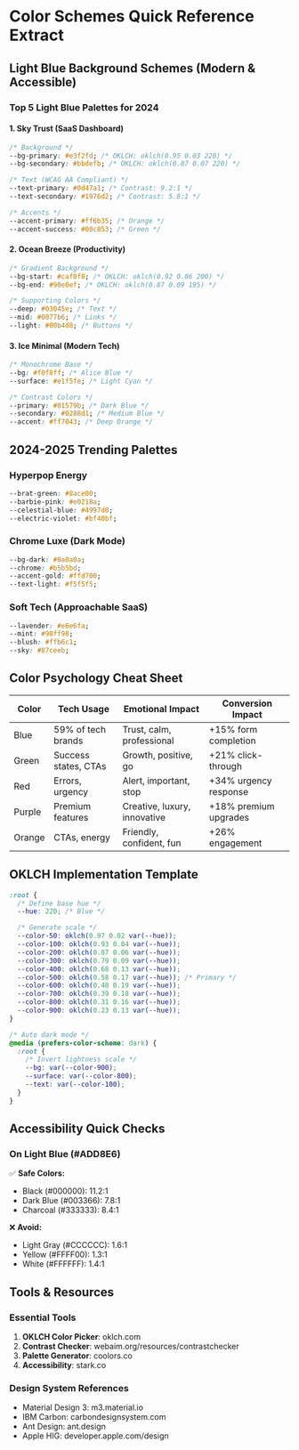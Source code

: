 # Color Schemes Quick Reference Extract

## Light Blue Background Schemes (Modern & Accessible)

### Top 5 Light Blue Palettes for 2024

#### 1. Sky Trust (SaaS Dashboard)

```css
/* Background */
--bg-primary: #e3f2fd; /* OKLCH: oklch(0.95 0.03 220) */
--bg-secondary: #bbdefb; /* OKLCH: oklch(0.87 0.07 220) */

/* Text (WCAG AA Compliant) */
--text-primary: #0d47a1; /* Contrast: 9.2:1 */
--text-secondary: #1976d2; /* Contrast: 5.8:1 */

/* Accents */
--accent-primary: #ff6b35; /* Orange */
--accent-success: #00c853; /* Green */
```

#### 2. Ocean Breeze (Productivity)

```css
/* Gradient Background */
--bg-start: #caf0f8; /* OKLCH: oklch(0.92 0.06 200) */
--bg-end: #90e0ef; /* OKLCH: oklch(0.87 0.09 195) */

/* Supporting Colors */
--deep: #03045e; /* Text */
--mid: #0077b6; /* Links */
--light: #00b4d8; /* Buttons */
```

#### 3. Ice Minimal (Modern Tech)

```css
/* Monochrome Base */
--bg: #f0f8ff; /* Alice Blue */
--surface: #e1f5fe; /* Light Cyan */

/* Contrast Colors */
--primary: #01579b; /* Dark Blue */
--secondary: #0288d1; /* Medium Blue */
--accent: #ff7043; /* Deep Orange */
```

## 2024-2025 Trending Palettes

### Hyperpop Energy

```css
--brat-green: #8ace00;
--barbie-pink: #e0218a;
--celestial-blue: #4997d0;
--electric-violet: #bf40bf;
```

### Chrome Luxe (Dark Mode)

```css
--bg-dark: #0a0a0a;
--chrome: #b5b5bd;
--accent-gold: #ffd700;
--text-light: #f5f5f5;
```

### Soft Tech (Approachable SaaS)

```css
--lavender: #e6e6fa;
--mint: #98ff98;
--blush: #ffb6c1;
--sky: #87ceeb;
```

## Color Psychology Cheat Sheet

| Color  | Tech Usage           | Emotional Impact             | Conversion Impact     |
| ------ | -------------------- | ---------------------------- | --------------------- |
| Blue   | 59% of tech brands   | Trust, calm, professional    | +15% form completion  |
| Green  | Success states, CTAs | Growth, positive, go         | +21% click-through    |
| Red    | Errors, urgency      | Alert, important, stop       | +34% urgency response |
| Purple | Premium features     | Creative, luxury, innovative | +18% premium upgrades |
| Orange | CTAs, energy         | Friendly, confident, fun     | +26% engagement       |

## OKLCH Implementation Template

```css
:root {
  /* Define base hue */
  --hue: 220; /* Blue */

  /* Generate scale */
  --color-50: oklch(0.97 0.02 var(--hue));
  --color-100: oklch(0.93 0.04 var(--hue));
  --color-200: oklch(0.87 0.06 var(--hue));
  --color-300: oklch(0.79 0.09 var(--hue));
  --color-400: oklch(0.68 0.13 var(--hue));
  --color-500: oklch(0.58 0.17 var(--hue)); /* Primary */
  --color-600: oklch(0.48 0.19 var(--hue));
  --color-700: oklch(0.39 0.18 var(--hue));
  --color-800: oklch(0.31 0.16 var(--hue));
  --color-900: oklch(0.23 0.13 var(--hue));
}

/* Auto dark mode */
@media (prefers-color-scheme: dark) {
  :root {
    /* Invert lightness scale */
    --bg: var(--color-900);
    --surface: var(--color-800);
    --text: var(--color-100);
  }
}
```

## Accessibility Quick Checks

### On Light Blue (#ADD8E6)

✅ **Safe Colors:**

- Black (#000000): 11.2:1
- Dark Blue (#003366): 7.8:1
- Charcoal (#333333): 8.4:1

❌ **Avoid:**

- Light Gray (#CCCCCC): 1.6:1
- Yellow (#FFFF00): 1.3:1
- White (#FFFFFF): 1.4:1

## Tools & Resources

### Essential Tools

1. **OKLCH Color Picker**: oklch.com
2. **Contrast Checker**: webaim.org/resources/contrastchecker
3. **Palette Generator**: coolors.co
4. **Accessibility**: stark.co

### Design System References

- Material Design 3: m3.material.io
- IBM Carbon: carbondesignsystem.com
- Ant Design: ant.design
- Apple HIG: developer.apple.com/design
